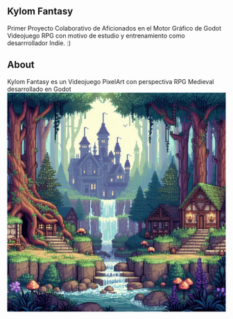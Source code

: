 ## Kylom Fantasy
 Primer Proyecto Colaborativo de Aficionados en el Motor Gráfico de  Godot 
Videojuego RPG con motivo de estudio y entrenamiento como desarrrollador Indie.
:)

## About

Kylom Fantasy es un Videojuego PixelArt con perspectiva RPG Medieval desarrollado en Godot
![Imagen del Juego](./OIG4.4UyrIlu0XobCaUCgC7Yd.jpg) 



